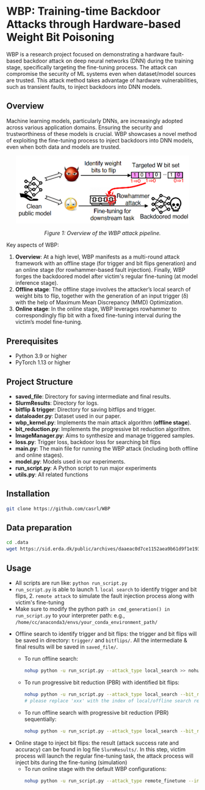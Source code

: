 # WBP: Training-time Backdoor Attacks through Hardware-based Weight Bit Poisoning

WBP is a research project focused on demonstrating a hardware fault-based backdoor attack on deep neural networks (DNN) during the training stage, specifically targeting the fine-tuning process. The attack can compromise the security of ML systems even when dataset/model sources are trusted. This attack method takes advantage of hardware vulnerabilities, such as transient faults, to inject backdoors into DNN models.

## Overview

Machine learning models, particularly DNNs, are increasingly adopted across various application domains. Ensuring the security and trustworthiness of these models is crucial. WBP showcases a novel method of exploiting the fine-tuning process to inject backdoors into DNN models, even when both data and models are trusted.

<p align="center">
  <img src="overview.png" alt="WBP Overview" width="90%">
</p>

<p align="center"><em>Figure 1: Overview of the WBP attack pipeline.</em></p>
Key aspects of WBP:

1. **Overview**: At a high level, WBP manifests as a multi-round attack framework with an offline stage (for trigger and bit flips generation) and an online stage (for rowhammer-based fault injection). Finally, WBP forges the backdoored model after victim's regular fine-tuning (at model inference stage). 
2. **Offline stage**: The offline stage involves the attacker’s local search of weight bits to flip, together with the generation of an input trigger (δ) with the help of Maximum Mean Discrepancy (MMD) Optimization.
4. **Online stage**: In the online stage, WBP leverages rowhammer to correspondingly flip bit with a fixed fine-tuning interval during the victim’s model fine-tuning.

## Prerequisites

- Python 3.9 or higher
- PyTorch 1.13 or higher

## Project Structure

- **saved_file**: Directory for saving intermediate and final results.
- **SlurmResults**: Directory for logs.
- **bitflip & trigger**: Directory for saving bitflips and trigger.
- **dataloader.py**: Dataset used in our paper.
- **wbp_kernel.py**: Implements the main attack algorithm (**offline stage**).
- **bit_reduction.py**: Implements the progressive bit reduction algorithm.
- **ImageManager.py**: Aims to synthesize and manage triggered samples.
- **loss.py**: Trigger loss, backdoor loss for searching bit flips
- **main.py**: The main file for running the WBP attack (including both offline and online stages).
- **model.py**: Models used in our experiments.
- **run_script.py**: A Python script to run major experiments
- **utils.py**: All related functions


## Installation

```bash
git clone https://github.com/casrl/WBP
```
## Data preparation

```bash
cd .data
wget https://sid.erda.dk/public/archives/daaeac0d7ce1152aea9b61d9f1e19370/GTSRB_Final_Training_Images.zip
```

## Usage
- All scripts are run like: ``` python run_script.py ``` 
- ```run_script.py``` is able to launch 1. ```local search``` to identify trigger and bit flips, 2. ```remote attack``` to simulate the fault injection process along with victim's fine-tuning
- Make sure to modify the python path ```in cmd_generation() in run_script.py``` to your interpreter path: e.g., ```/home/cc/anaconda3/envs/your_conda_environment_path/ ```
<!-- space between two lines -->
- Offline search to identify trigger and bit flips: the trigger and bit flips will be saved in directory: ```trigger/``` and ```bitflips/```. All the intermediate & final results will be saved in ```saved_file/```.
  - To run offline search:
    ```bash
    nohup python -u run_script.py --attack_type local_search >> nohup.out & 
    ```
  - To run progressive bit reduction (PBR) with identified bit flips:
    ```bash
    nohup python -u run_script.py --attack_type local_search --bit_reduction greedy --inherit_slurm 'xxx' >> nohup.out & 
    # please replace 'xxx' with the index of local/offline search results e.g., '10002'.
    ```
    
  - To run offline search with progressive bit reduction (PBR) sequentially:
    ```bash
    nohup python -u run_script.py --attack_type local_search --bit_reduction greedy --inherit_slurm 'no' >> nohup.out &
    ```
  
<!-- space between two lines -->
- Online stage to inject bit flips: the result (attack success rate and accuracy) can be found in log file ```SlurmResults/```. In this step, victim process will launch the regular fine-tuning task, the attack process will inject bits during the fine-tuning (simulation)
  - To run online stage with the default WBP configurations:
      ```bash
      nohup python -u run_script.py --attack_type remote_finetune --inherit_slurm 'xxx' >> nohup.out &  
      ```